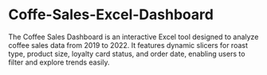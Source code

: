 # Coffe-Sales-Excel-Dashboard
The Coffee Sales Dashboard is an interactive Excel tool designed to analyze coffee sales data from 2019 to 2022. 
It features dynamic slicers for roast type, product size, loyalty card status, and order date, enabling users to filter and explore trends easily.
